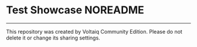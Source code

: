 # Test Showcase NOREADME



---

This repository was created by Voltaiq Community Edition. Please do not delete it or change its
sharing settings.
